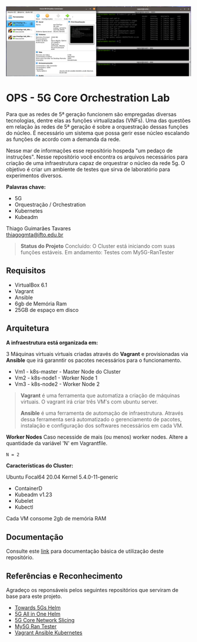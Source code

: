 ![k8s-cluster](/img/cluster.png)

# OPS - 5G Core Orchestration Lab

Para que as redes de 5ª geração funcionem são empregadas diversas tecnologias, dentre elas as funções virtualizadas (VNFs). Uma das questões em relação às redes de 5ª geração é sobre a orquestração dessas funções do núcleo. É necessário um sistema que possa gerir esse núcleo escalando as funções de acordo com a demanda da rede.

Nesse mar de informações esse repositório hospeda "um pedaço de instruções". Nesse repositório você encontra os arquivos necessários para criação de uma infraestrutura capaz de orquestrar o núcleo da rede 5g. O objetivo é criar um ambiente de testes que sirva de laboratório para experimentos diversos.

**Palavras chave:**
- 5G
- Orquestração / Orchestration
- Kubernetes
- Kubeadm

Thiago Guimarães Tavares   
thiagogmta@ifto.edu.br

> **Status do Projeto**
> Concluído: O Cluster está iniciando com suas funções estáveis.
> Em andamento: Testes com My5G-RanTester

## Requisitos

- VirtualBox 6.1
- Vagrant
- Ansible
- 6gb de Memória Ram
- 25GB de espaço em disco

## Arquitetura

**A infraestrutura está organizada em:**

3 Máquinas virtuais virtuais criadas através do **Vagrant** e provisionadas via **Ansible** que irá garanntir os pacotes necessários para o funcionamento.

- Vm1 - k8s-master - Master Node do Cluster
- Vm2 - k8s-node1 - Worker Node 1
- Vm3 - k8s-node2 - Worker Node 2

> **Vagrant** é uma ferramenta que automatiza a criação de máquinas virtuais. O vagrant irá criar três VM's com ubuntu server.
> 
> **Ansible** é uma ferramenta de automação de infraestrutura. Através dessa ferramenta será automatizado o gerenciamento de pacotes, instalação e configuração dos softwares necessários em cada VM.

**Worker Nodes**
Caso necesside de mais (ou menos) worker nodes. Altere a quantidade da variável 'N' em Vagrantfile.
```bash
N = 2
```

**Características do Cluster:**

Ubuntu Focal64 20.04 Kernel 5.4.0-11-generic

- ContainerD
- Kubeadm v1.23
- Kubelet
- Kubectl

Cada VM consome 2gb de memória RAM 

## Documentação

Consulte este [link](doc.md) para documentação básica de utilização deste repositório.

## Referências e Reconhecimento

Agradeço os reponsáveis pelos seguintes repositórios que serviram de base para este projeto.

- [Towards 5Gs Helm](https://github.com/Orange-OpenSource/towards5gs-helm)
- [5G All in One Helm](https://github.com/zanattabruno/5G-all-in-one-helm)
- [5G Core Network Slicing](https://github.com/fhgrings/5g-core-network-slicing)
- [My5G Ran Tester](https://github.com/my5G/my5G-RANTester/wiki)
- [Vagrant Ansible Kubernetes](https://github.com/lvthillo/vagrant-ansible-kubernetes)